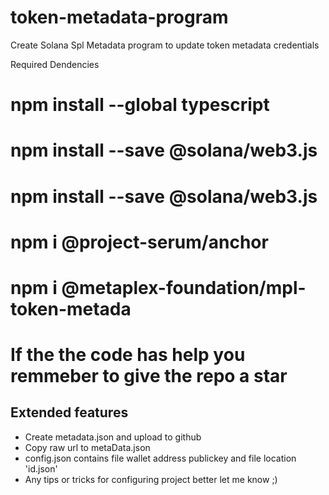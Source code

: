 # token-metadata-program
Create Solana Spl Metadata program to update token metadata credentials

Required Dendencies
# npm install --global typescript
# npm install --save @solana/web3.js
# npm install --save @solana/web3.js
# npm i @project-serum/anchor

# npm i @metaplex-foundation/mpl-token-metada
# If the the code has help you remmeber to give the repo a star

## Extended features

- Create metadata.json and upload to github
- Copy raw url to metaData.json
- config.json contains file wallet address publickey and file location 'id.json'
- Any tips or tricks for configuring project better let me know ;)